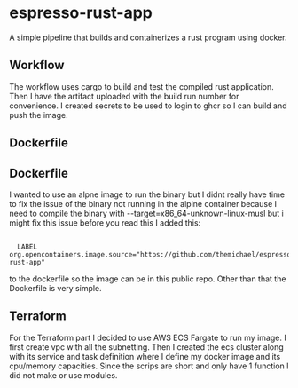 # espresso-rust-app
A simple pipeline that builds and containerizes a rust program using docker.


## Workflow
The workflow uses cargo to build and test the compiled rust application.
Then I have the artifact uploaded with the build run number for convenience.
I created secrets to be used to login to ghcr so I can build and push the image.

## Dockerfile
## Dockerfile
I wanted to use an alpne image to run the binary but I didnt really have time to fix the issue of the binary not
running in the alpine container because I need to compile the binary with --target=x86_64-unknown-linux-musl but 
i might fix this issue before you read this
I added this:
```

  LABEL org.opencontainers.image.source="https://github.com/themichael/espresso-rust-app"

```
to the dockerfile so the image can be in this public repo.
Other than that the Dockerfile is very simple.

## Terraform
For the Terraform part I decided to use AWS ECS Fargate to run my image. 
I first create vpc with all the subnetting.
Then I created the ecs cluster along with its service and task definition where I define my docker image and its cpu/memory capacities.
Since the scrips are short and only have 1 function I did not make or use modules.




